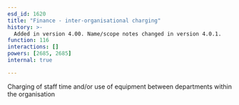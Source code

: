 ```yaml
---
esd_id: 1620
title: "Finance - inter-organisational charging"
history: >-
  Added in version 4.00. Name/scope notes changed in version 4.0.1.
function: 116
interactions: []
powers: [2685, 2685]
internal: true

---
```


Charging of staff time and/or use of equipment between departments within the organisation

